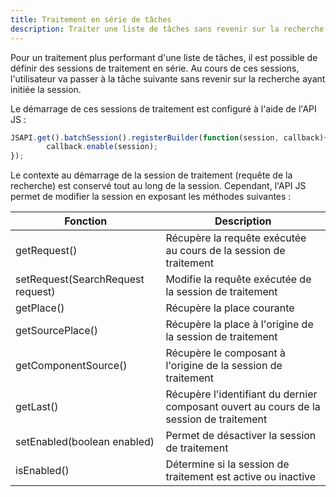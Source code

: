 ```yaml
---
title: Traitement en série de tâches
description: Traiter une liste de tâches sans revenir sur la recherche
---
```


Pour un traitement plus performant d'une liste de tâches, il est possible de définir des sessions de traitement en série. Au cours de ces sessions, l'utilisateur va passer à la tâche suivante sans revenir sur la recherche ayant initiée la session. 

Le démarrage de ces sessions de traitement est configuré à l'aide de l'API JS : 
```javascript
JSAPI.get().batchSession().registerBuilder(function(session, callback){
		callback.enable(session);
});
```
Le contexte au démarrage de la session de traitement (requête de la recherche) est conservé tout au long de la session.
Cependant, l'API JS permet de modifier la session en exposant les méthodes suivantes : 

| Fonction                               | Description                                                        |
|----------------------------------------|--------------------------------------------------------------------|
|getRequest()                            | Récupère la requête exécutée au cours de la session de traitement  |        
|setRequest(SearchRequest request)       | Modifie la requête exécutée de la session de traitement            |        
|getPlace()                              | Récupère la place courante        								  |        
|getSourcePlace()                        | Récupère la place à l'origine de la session de traitement          |        
|getComponentSource()                    | Récupère le composant à l'origine de la session de traitement      |        
|getLast()                               | Récupère l'identifiant du dernier composant ouvert au cours de la session de traitement 	|        
|setEnabled(boolean enabled)             | Permet de désactiver la session de traitement				      |        
|isEnabled()                             | Détermine si la session de traitement est active ou inactive       |